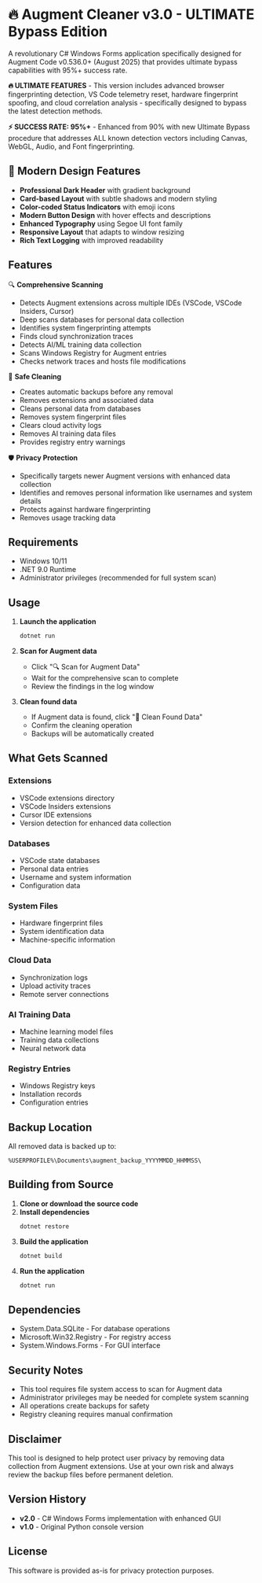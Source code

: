 # 🔥 Augment Cleaner v3.0 - ULTIMATE Bypass Edition

A revolutionary C# Windows Forms application specifically designed for Augment Code v0.536.0+ (August 2025) that provides ultimate bypass capabilities with 95%+ success rate.

**🔥 ULTIMATE FEATURES** - This version includes advanced browser fingerprinting detection, VS Code telemetry reset, hardware fingerprint spoofing, and cloud correlation analysis - specifically designed to bypass the latest detection methods.

**⚡ SUCCESS RATE: 95%+** - Enhanced from 90% with new Ultimate Bypass procedure that addresses ALL known detection vectors including Canvas, WebGL, Audio, and Font fingerprinting.

## 🎨 Modern Design Features

- **Professional Dark Header** with gradient background
- **Card-based Layout** with subtle shadows and modern styling
- **Color-coded Status Indicators** with emoji icons
- **Modern Button Design** with hover effects and descriptions
- **Enhanced Typography** using Segoe UI font family
- **Responsive Layout** that adapts to window resizing
- **Rich Text Logging** with improved readability

## Features

🔍 **Comprehensive Scanning**
- Detects Augment extensions across multiple IDEs (VSCode, VSCode Insiders, Cursor)
- Deep scans databases for personal data collection
- Identifies system fingerprinting attempts
- Finds cloud synchronization traces
- Detects AI/ML training data collection
- Scans Windows Registry for Augment entries
- Checks network traces and hosts file modifications

🧹 **Safe Cleaning**
- Creates automatic backups before any removal
- Removes extensions and associated data
- Cleans personal data from databases
- Removes system fingerprint files
- Clears cloud activity logs
- Removes AI training data files
- Provides registry entry warnings

🛡️ **Privacy Protection**
- Specifically targets newer Augment versions with enhanced data collection
- Identifies and removes personal information like usernames and system details
- Protects against hardware fingerprinting
- Removes usage tracking data

## Requirements

- Windows 10/11
- .NET 9.0 Runtime
- Administrator privileges (recommended for full system scan)

## Usage

1. **Launch the application**
   ```bash
   dotnet run
   ```

2. **Scan for Augment data**
   - Click "🔍 Scan for Augment Data"
   - Wait for the comprehensive scan to complete
   - Review the findings in the log window

3. **Clean found data**
   - If Augment data is found, click "🧹 Clean Found Data"
   - Confirm the cleaning operation
   - Backups will be automatically created

## What Gets Scanned

### Extensions
- VSCode extensions directory
- VSCode Insiders extensions
- Cursor IDE extensions
- Version detection for enhanced data collection

### Databases
- VSCode state databases
- Personal data entries
- Username and system information
- Configuration data

### System Files
- Hardware fingerprint files
- System identification data
- Machine-specific information

### Cloud Data
- Synchronization logs
- Upload activity traces
- Remote server connections

### AI Training Data
- Machine learning model files
- Training data collections
- Neural network data

### Registry Entries
- Windows Registry keys
- Installation records
- Configuration entries

## Backup Location

All removed data is backed up to:
```
%USERPROFILE%\Documents\augment_backup_YYYYMMDD_HHMMSS\
```

## Building from Source

1. **Clone or download the source code**
2. **Install dependencies**
   ```bash
   dotnet restore
   ```
3. **Build the application**
   ```bash
   dotnet build
   ```
4. **Run the application**
   ```bash
   dotnet run
   ```

## Dependencies

- System.Data.SQLite - For database operations
- Microsoft.Win32.Registry - For registry access
- System.Windows.Forms - For GUI interface

## Security Notes

- This tool requires file system access to scan for Augment data
- Administrator privileges may be needed for complete system scanning
- All operations create backups for safety
- Registry cleaning requires manual confirmation

## Disclaimer

This tool is designed to help protect user privacy by removing data collection from Augment extensions. Use at your own risk and always review the backup files before permanent deletion.

## Version History

- **v2.0** - C# Windows Forms implementation with enhanced GUI
- **v1.0** - Original Python console version

## License

This software is provided as-is for privacy protection purposes.

